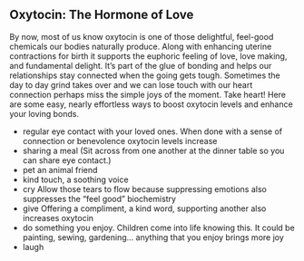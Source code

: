 ## Oxytocin:  The Hormone of Love

By now, most of us know oxytocin is one of those delightful, feel-good chemicals our bodies naturally produce.  Along with enhancing uterine contractions for birth it supports the euphoric feeling of love, love making, and fundamental delight.    It’s part of the glue of bonding and helps our relationships stay connected when the going gets tough.  Sometimes the day to day grind takes over and we can lose touch with our heart connection perhaps miss the simple joys of the moment.  Take heart!    Here are some easy, nearly effortless ways to boost oxytocin levels and enhance your loving bonds.

- regular eye contact with your loved ones.  When done with a sense of connection or benevolence oxytocin levels increase
- sharing a meal (Sit across from one another at the dinner table so you can share eye contact.)
- pet an animal friend
- kind touch, a soothing voice
- cry  Allow those tears to flow because suppressing emotions also suppresses the “feel good” biochemistry
- give Offering a compliment, a kind word, supporting another also increases oxytocin
- do something you enjoy.  Children come into life knowing this.   It could be painting, sewing, gardening… anything that you enjoy brings more joy
- laugh  

